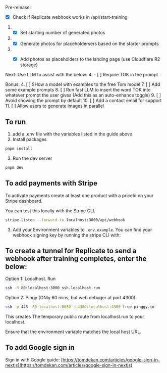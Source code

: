 Pre-release:
- [X] Check if Replicate webhook works in /api/start-training
1. - [X] Set starting number of generated photos
2. - [x] Generate photos for placeholdersers based on the starter prompts
3. - [x] Add photos as placeholders to the landing page (use Cloudflare R2 storage)


Next: Use LLM to assist with the below:
4. - [ ] Require TOK in the prompt

Bonus:
4. [ ] SHow a model with examples to the free Tom model
7. [ ] Add some example prompts 
8. [ ] Run fast LLM to insert the word TOK into whatever prompt the user gives (Add this as an auto-enhance toggle)
9. [ ]  Avoid showing the prompt by default
10. [ ] Add a contact email for support
11. [ ] Allow users to generate images in parallel


## To run

1. add a .env file with the variables listed in the guide above
2. Install packages

```bash
pnpm install
```

3. Run the dev server

```bash
pnpm dev
```

## To add payments with Stripe

To activate payments create at least one product with a priceId on your Stripe dashboard.

You can test this locally with the Stripe CLI.

```bash
stripe listen --forward-to localhost:3000/api/webhook
```

3. Add your Environment variables to `.env.example`. You can find your webhook signing key by running the stripe CLI with:

## To create a tunnel for Replicate to send a webhook after training completes, enter the below:

Option 1: Localhost. Run

```bash
ssh -R 80:localhost:3000 ssh.localhost.run
```

Option 2: Pingy (ONly 60 mins, but web debuger at port 4300)

```bash
ssh -p 443 -R0:localhost:8080 -L4300:localhost:4300 free.pinggy.io
```

This creates The temporary public route from localhost.run to your localhost.

Ensure that the environment variable matches the local host URL. 

## To add Google sign in

Sign in with Google guide: [https://tomdekan.com/articles/google-sign-in-nextjs](https://tomdekan.com/articles/google-sign-in-nextjs)
